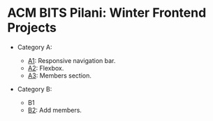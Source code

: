 # ACM BITS Pilani: Winter Frontend Projects

- Category A:
  - [A1](https://ritikgarg07.github.io/frontend-101/A/A1/A1.html): Responsive navigation bar.
  - [A2](https://ritikgarg07.github.io/frontend-101/A/A2/A2.html): Flexbox.
  - [A3](https://ritikgarg07.github.io/frontend-101/A/A3/A3.html): Members section.
  

- Category B:
  - B1
  - [B2](https://ritikgarg07.github.io/frontend-101/B/B2/B2.html): Add members.
